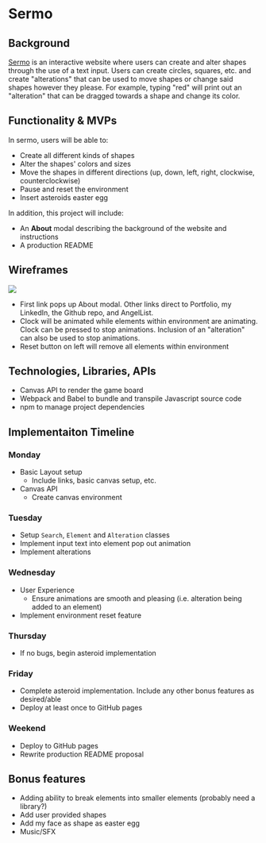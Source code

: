 # Sermo

## Background

[Sermo](https://vincentahn.github.io/sermo/) is an interactive website where users can create and alter shapes through the use of a text input. Users can create circles, squares, etc. and create "alterations" that can be used to move shapes or change said shapes however they please. For example, typing "red" will print out an "alteration" that can be dragged towards a shape and change its color.

## Functionality & MVPs

In sermo, users will be able to:
* Create all different kinds of shapes
* Alter the shapes' colors and sizes
* Move the shapes in different directions (up, down, left, right, clockwise, counterclockwise)
* Pause and reset the environment
* Insert asteroids easter egg

In addition, this project will include:
* An **About** modal describing the background of the website and instructions
* A production README

## Wireframes

<img src="https://cdn.discordapp.com/attachments/863876583714455553/869048866186596442/unknown.png">

* First link pops up About modal. Other links direct to Portfolio, my LinkedIn, the Github repo, and AngelList.
* Clock will be animated while elements within environment are animating. Clock can be pressed to stop animations. Inclusion of an "alteration" can also be used to stop animations.
* Reset button on left will remove all elements within environment

## Technologies, Libraries, APIs

* Canvas API to render the game board
* Webpack and Babel to bundle and transpile Javascript source code
* npm to manage project dependencies

## Implementaiton Timeline

### Monday

* Basic Layout setup
  * Include links, basic canvas setup, etc.
* Canvas API
  * Create canvas environment

### Tuesday

* Setup `Search`, `Element` and `Alteration` classes
* Implement input text into element pop out animation
* Implement alterations

### Wednesday

* User Experience
  * Ensure animations are smooth and pleasing (i.e. alteration being added to an element)
* Implement environment reset feature 

### Thursday

* If no bugs, begin asteroid implementation

### Friday

* Complete asteroid implementation. Include any other bonus features as desired/able
* Deploy at least once to GitHub pages

### Weekend
* Deploy to GitHub pages
* Rewrite production README proposal

## Bonus features
* Adding ability to break elements into smaller elements (probably need a library?)
* Add user provided shapes
* Add my face as shape as easter egg
* Music/SFX
